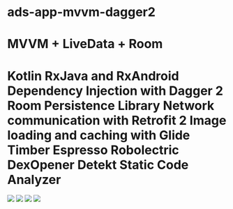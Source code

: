 # ads-app-mvvm-dagger2
MVVM + LiveData + Room
===========================================================================================================
Kotlin
RxJava and RxAndroid
Dependency Injection with Dagger 2
Room Persistence Library
Network communication with Retrofit 2
Image loading and caching with Glide
Timber
Espresso
Robolectric
DexOpener
Detekt Static Code Analyzer
===================================================================================================================
![](rxjava.jpg)
![](dagger2.jpg)
![](viewmodel.jpg)
![](databinding.jpg)
